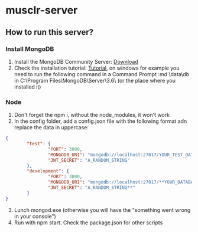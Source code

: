 # musclr-server

## How to run this server?

### Install MongoDB
1. Install the MongoDB Community Server:  [Download](https://www.mongodb.com/download-center?jmp=nav#community)
2. Check the installation tutorial: [Tutorial](https://docs.mongodb.com/manual/administration/install-community/), on windows for example you need to run the following command in a Command Prompt :md \data\db in C:\Program Files\MongoDB\Server\3.6\ (or the place where you installed it)

### Node
1. Don't forget the npm i, without the node_modules, it won't work
2. In the config folder, add a config.json file with the following format adn replace the data in uppercase:

```json
{
		"test": {
				"PORT": 3000,
				"MONGODB_URI": "mongodb://localhost:27017/YOUR_TEST_DATABASE",
				"JWT_SECRET": "A_RANDOM_STRING"
		},
		"development": {
				"PORT": 3000,
				"MONGODB_URI": "mongodb://localhost:27017/**YOUR_DATABASE",
				"JWT_SECRET": "A_RANDOM_STRING**"
		}
}
```
3. Lunch mongod.exe (otherwise you will have the "something went wrong in your console")
4. Run with npm start. Check the package.json for other scripts
